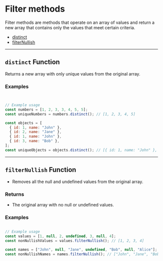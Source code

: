 # Filter methods

<p>Filter methods are methods that operate on an array of values and return a new array that contains only the values that meet certain criteria. </p>

  

 - [distinct](https://github.com/JunaidOfficialNow/array-driver/blob/master/docs/filterMethods.md#distinct-function)
 - [filterNullish](https://github.com/JunaidOfficialNow/array-driver/blob/master/docs/filterMethods.md#filterNullish-function)

<hr>


## `distinct` Function

Returns a new array with only unique values from the original array.


### Examples

```javascript


// Example usage
const numbers = [1, 2, 3, 3, 4, 5, 5];
const uniqueNumbers = numbers.distinct(); // [1, 2, 3, 4, 5]

const objects = [
  { id: 1, name: "John" },
  { id: 2, name: "Jane" },
  { id: 1, name: "John" },
  { id: 3, name: "Bob" },
];
const uniqueObjects = objects.distinct(); // [{ id: 1, name: "John" }, { id: 2, name: "Jane" }, { id: 3, name: "Bob" }]


```

<hr>


## `filterNullish` Function

 - Removes all the null and undefined values from the original array.


### Returns
 
- The original array with no null or undefined values.


### Examples

```javascript

// Example usage
const values = [1, null, 2, undefined, 3, null, 4];
const nonNullishValues = values.filterNullish(); // [1, 2, 3, 4]

const names = ["John", null, "Jane", undefined, "Bob", null, "Alice"];
const nonNullishNames = names.filterNullish(); // ["John", "Jane", "Bob", "Alice"]


```